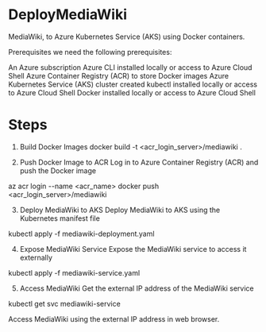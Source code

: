 # DeployMediaWiki

MediaWiki, to Azure Kubernetes Service (AKS) using Docker containers.

Prerequisites
we need the following prerequisites:

An Azure subscription
Azure CLI installed locally or access to Azure Cloud Shell
Azure Container Registry (ACR) to store Docker images
Azure Kubernetes Service (AKS) cluster created
kubectl installed locally or access to Azure Cloud Shell
Docker installed locally or access to Azure Cloud Shell


# Steps

1. Build Docker Images
docker build -t <acr_login_server>/mediawiki .

2. Push Docker Image to ACR
Log in to Azure Container Registry (ACR) and push the Docker image

az acr login --name <acr_name>
docker push <acr_login_server>/mediawiki

3. Deploy MediaWiki to AKS
Deploy MediaWiki to AKS using the Kubernetes manifest file

kubectl apply -f mediawiki-deployment.yaml

4. Expose MediaWiki Service
Expose the MediaWiki service to access it externally

kubectl apply -f mediawiki-service.yaml

5. Access MediaWiki
Get the external IP address of the MediaWiki service

kubectl get svc mediawiki-service

Access MediaWiki using the external IP address in web browser.

